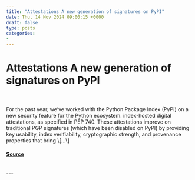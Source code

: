 ```yaml
---
title: "Attestations A new generation of signatures on PyPI"
date: Thu, 14 Nov 2024 09:00:15 +0000
draft: false
type: posts
categories: 
- 
---
```

# Attestations A new generation of signatures on PyPI

<br/>

<br/>
For the past year, we’ve worked with the Python Package Index (PyPI) on a new security feature for the Python ecosystem: index-hosted digital attestations, as specified in PEP 740. These attestations improve on traditional PGP signatures (which have been disabled on PyPI) by providing key usability, index verifiability, cryptographic strength, and provenance properties that bring \[…\]

#### [Source](https://blog.trailofbits.com/2024/11/14/attestations-a-new-generation-of-signatures-on-pypi/)

<br/>
---
